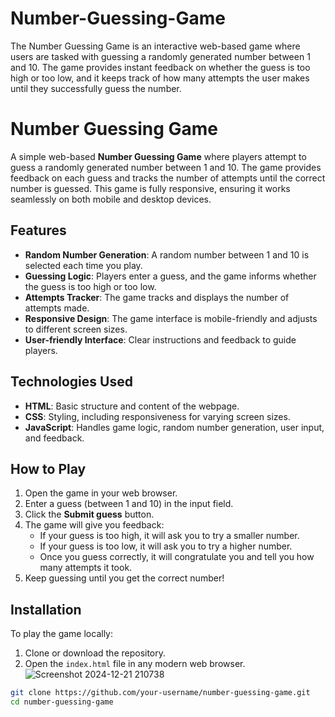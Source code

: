 # Number-Guessing-Game
The Number Guessing Game is an interactive web-based game where users are tasked with guessing a randomly generated number between 1 and 10. The game provides instant feedback on whether the guess is too high or too low, and it keeps track of how many attempts the user makes until they successfully guess the number.
# Number Guessing Game

A simple web-based **Number Guessing Game** where players attempt to guess a randomly generated number between 1 and 10. The game provides feedback on each guess and tracks the number of attempts until the correct number is guessed. This game is fully responsive, ensuring it works seamlessly on both mobile and desktop devices.

## Features

- **Random Number Generation**: A random number between 1 and 10 is selected each time you play.
- **Guessing Logic**: Players enter a guess, and the game informs whether the guess is too high or too low.
- **Attempts Tracker**: The game tracks and displays the number of attempts made.
- **Responsive Design**: The game interface is mobile-friendly and adjusts to different screen sizes.
- **User-friendly Interface**: Clear instructions and feedback to guide players.

## Technologies Used

- **HTML**: Basic structure and content of the webpage.
- **CSS**: Styling, including responsiveness for varying screen sizes.
- **JavaScript**: Handles game logic, random number generation, user input, and feedback.

## How to Play

1. Open the game in your web browser.
2. Enter a guess (between 1 and 10) in the input field.
3. Click the **Submit guess** button.
4. The game will give you feedback:
   - If your guess is too high, it will ask you to try a smaller number.
   - If your guess is too low, it will ask you to try a higher number.
   - Once you guess correctly, it will congratulate you and tell you how many attempts it took.
5. Keep guessing until you get the correct number!

## Installation

To play the game locally:

1. Clone or download the repository.
2. Open the `index.html` file in any modern web browser.
   ![Screenshot 2024-12-21 210738](https://github.com/user-attachments/assets/7c48ca2f-6ae2-46aa-a3cd-36f90c95f32b)


```bash
git clone https://github.com/your-username/number-guessing-game.git
cd number-guessing-game




